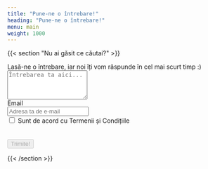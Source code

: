 ```yaml
---
title: "Pune-ne o întrebare!"
heading: "Pune-ne o întrebare!"
menu: main
weight: 1000
---
```


{{< section "Nu ai găsit ce căutai?" >}}

<form>
    <div class="form-group">
        <label for="question">
            Lasă-ne o întrebare, iar noi îți vom răspunde în cel mai scurt
            timp :)
        </label>
        <textarea
            placeholder="Întrebarea ta aici..."
            class="form-control"
            id="question"
            rows="4"
        ></textarea>
    </div>
    <div class="form-group">
        <label class="sr-only" for="email">Email</label>
        <div class="input-group mb-2">
            <div class="input-group-prepend">
            <div class="input-group-text">
                <i class="fas fa-envelope"></i>
            </div>
            </div>
            <input
            type="text"
            class="form-control"
            id="email"
            placeholder="Adresa ta de e-mail"
            />
        </div>
    </div>
        <div class="form-check">
            <input class="form-check-input" type="checkbox" value="" id="termeni">
            <label class="form-check-label" for="defaultCheck1">
             Sunt de acord cu Termenii și Condițiile
            </label>
        </div>
        <br/>
        <div class="g-recaptcha" data-sitekey="6Lea9ugUAAAAAGKTqOhL4GkOwPRoFRB_eSZ7fN0u" data-callback="captchaSuccessful"></div>
        <br/>
    <button type="button" class="btn btn-secondary" onclick="sendQuestion()" id="submitButton" disabled>Trimite!</button>
</form>
{{< /section >}}
